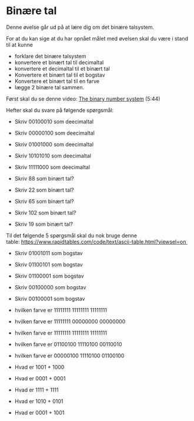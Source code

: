 # Binære tal

Denne øvelse går ud på at lære dig om det binære talsystem. 

For at du kan sige at du har opnået målet med øvelsen skal du være i stand til at kunne

* forklare det binære talsystem
* konvertere et binært tal til decimaltal
* konvertere et decimaltal til et binært tal
* Konvertere et binært tal til et bogstav
* Konvertere et binært tal til en farve
* lægge 2 binære tal sammen. 

Først skal du se denne video: [The binary number system](https://www.youtube.com/watch?v=sXxwr66Y79Y) (5:44)

Hefter skal du svare på følgende spørgsmål:

* Skriv 00100010 som deecimaltal
* Skriv 00000100 som deecimaltal
* Skriv 01001000 som deecimaltal
* Skriv 10101010 som deecimaltal
* Skriv 11111000 som deecimaltal


* Skriv 88 som binært tal?
* Skriv 22 som binært tal?
* Skriv 65 som binært tal?
* Skriv 102 som binært tal?
* Skriv 19 som binært tal?

Til det følgende 5 spørgsmål skal du nok bruge denne table: https://www.rapidtables.com/code/text/ascii-table.html?viewsel=on 

* Skriv 01001011 som bogstav
* Skriv 01100101 som bogstav
* Skriv 01100001 som bogstav
* Skriv 00100000 som bogstav
* Skriv 00100001 som bogstav


* hvilken farve er 11111111 11111111 11111111
* hvilken farve er 11111111 00000000 00000000
* hvilken farve er 11111111 11111111 11111111
* hvilken farve er 01100100 11110100 00110010
* hvilken farve er 00000100 11110100 01100100
* Hvad er 1001 + 1000
* Hvad er 0001 + 0001
* Hvad er 1111 + 1111
* Hvad er 1010 + 0101
* Hvad er 0001 + 1001